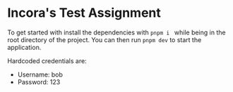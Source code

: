 # Incora's Test Assignment

To get started with install the dependencies with `pnpm i ` while being in the root directory of the project. You can then run `pnpm dev` to start the application.

Hardcoded credentials are:

- Username: bob
- Password: 123

